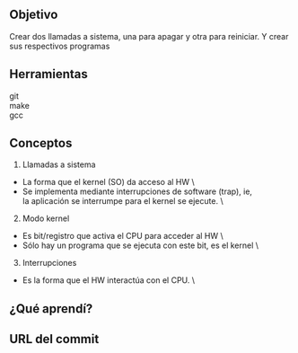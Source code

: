 ## Objetivo
Crear dos llamadas a sistema, una para apagar y otra para reiniciar.
Y crear sus respectivos programas

## Herramientas
git \
make \
gcc

## Conceptos
1) Llamadas a sistema 
+ La forma que el kernel (SO) da acceso al HW \
+ Se implementa mediante interrupciones de software (trap), ie, \
la aplicación se interrumpe para el kernel se ejecute. \

2) Modo kernel 
+ Es bit/registro que activa el CPU para acceder al HW \
+ Sólo hay un programa que se ejecuta con este bit, es el kernel \

3) Interrupciones 
+ Es la forma que el HW interactúa con el CPU. \

## ¿Qué aprendí?

## URL del commit
